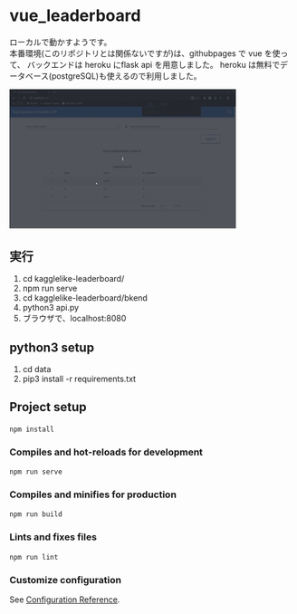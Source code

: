 # vue_leaderboard

ローカルで動かすようです。  
本番環境(このリポジトリとは関係ないですが)は、githubpages で vue を使って、
バックエンドは heroku にflask api を用意しました。
heroku は無料でデータベース(postgreSQL)も使えるので利用しました。

<img src="data/kagglelike-leaderboard.gif" width="400">

## 実行
1. cd kagglelike-leaderboard/
1. npm run serve
1. cd kagglelike-leaderboard/bkend
1. python3 api.py
1. ブラウザで、localhost:8080

## python3 setup
1. cd data
1. pip3 install -r requirements.txt

## Project setup
```
npm install
```

### Compiles and hot-reloads for development
```
npm run serve
```

### Compiles and minifies for production
```
npm run build
```

### Lints and fixes files
```
npm run lint
```

### Customize configuration
See [Configuration Reference](https://cli.vuejs.org/config/).
